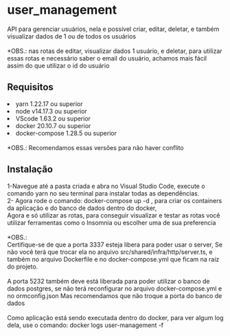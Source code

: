 # user_management
API para gerenciar usuários, nela e possível criar, editar, deletar, e também visualizar dados de 1 ou de todos os usuários 
<br><br>
*OBS.:
nas rotas de editar, visualizar dados 1 usuário, e deletar, para utilizar essas rotas 
e necessário saber o email do usuário, achamos mais fácil assim do que utilizar o id
do usuário

## Requisitos
<li>yarn 1.22.17 ou superior</li>
<li>node v14.17.3 ou superior</li>
<li>VScode 1.63.2 ou superior</li>
<li>docker 20.10.7 ou superior</li>
<li>docker-compose 1.28.5 ou superior</li>
<br>
*OBS.: Recomendamos essas versões para não haver conflito

## Instalação

1-Navegue até a pasta criada e abra no Visual Studio Code, execute o comando yarn no seu terminal 
para instalar todas as dependências.
<br>
2- Agora rode o comando: docker-compose up -d , para criar os containers da aplicação e do banco de dados
dentro do docker, 
<br>
Agora e só utilizar as rotas, para conseguir visualizar e testar as rotas você utilizar ferramentas como o Insomnia ou escolher uma de sua preferencia
<br><br>
*OBS.: <br>
Certifique-se de que a porta 3337 esteja libera para poder usar o server,
Se não você terá que trocar ela no arquivo src/shared/infra/http/server.ts,
e também no arquivo Dockerfile e no docker-compose.yml que ficam na raiz do projeto.
<br><br>
A porta 5232 também deve está liberada para poder utilizar o banco de dados postgres,
se não terá reconfigurar no arquivo docker-compose.yml e no ormconfig.json
Mas recomendamos que não troque a porta do banco de dados
<br><br>
Como aplicação está sendo executada dentro do docker, para ver algum log dela,
use o comando: docker logs user-management -f
